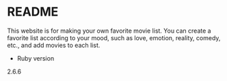 # README

This website is for making your own favorite movie list. You can create a favorite list according to your mood, such as love, emotion, reality, comedy, etc., and add movies to each list.

* Ruby version

2.6.6
